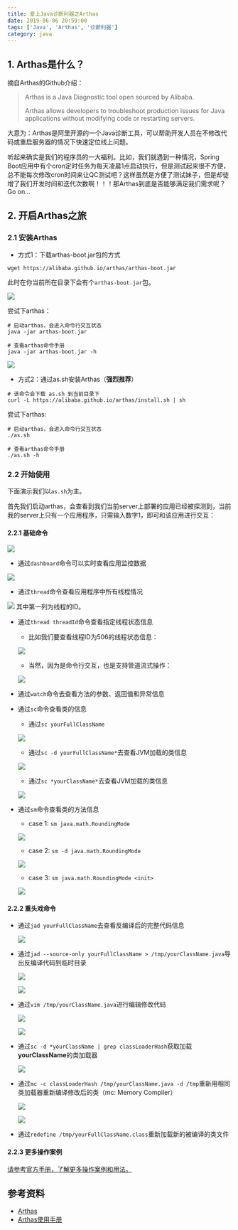 ```yaml
---
title: 爱上Java诊断利器之Arthas
date: 2019-06-06 20:59:00
tags: ['Java', 'Arthas', '诊断利器']
category: java
---
```


## 1. Arthas是什么？

摘自Arthas的Github介绍：
<blockquote>
  <p>Arthas is a Java Diagnostic tool open sourced by Alibaba.</p>
  <p>Arthas allows developers to troubleshoot production issues for Java applications without modifying code or restarting servers.</p>
</blockquote>

大意为：Arthas是阿里开源的一个Java诊断工具，可以帮助开发人员在不修改代码或重启服务器的情况下快速定位线上问题。

听起来确实是我们的程序员的一大福利。比如，我们就遇到一种情况，Spring Boot应用中有个cron定时任务为每天凌晨1点启动执行，但是测试起来很不方便，总不能每次修改cron时间来让QC测试吧？这样虽然是方便了测试妹子，但是却徒增了我们开发时间和迭代次数啊！！！那Arthas到底是否能够满足我们需求呢？Go on...

## 2. 开启Arthas之旅

### 2.1 安装Arthas

- 方式1：下载arthas-boot.jar包的方式

```shell
wget https://alibaba.github.io/arthas/arthas-boot.jar
```
此时在你当前所在目录下会有个``` arthas-boot.jar ```包。

![](https://github.com/buildupchao/ImgStore/blob/master/blog/arthas/arthas-1.png?raw=true)

尝试下arthas：

```shell
# 启动arthas，会进入命令行交互状态
java -jar arthas-boot.jar

# 查看arthas命令手册
java -jar arthas-boot.jar -h
```
![](https://github.com/buildupchao/ImgStore/blob/master/blog/arthas/arthas-2.png?raw=true)

- 方式2：通过as.sh安装Arthas（<strong>强烈推荐</strong>）

```shell
# 该命令会下载 as.sh 到当前目录下
curl -L https://alibaba.github.io/arthas/install.sh | sh
```

尝试下arthas:

```shell
# 启动arthas，会进入命令行交互状态
./as.sh

# 查看arthas命令手册
./as.sh -h
```

### 2.2 开始使用

下面演示我们以``` as.sh ```为主。

首先我们启动arthas，会查看到我们当前server上部署的应用已经被探测到，当前我的server上只有一个应用程序，只需输入数字1，即可和该应用进行交互：

#### 2.2.1 基础命令

![](https://github.com/buildupchao/ImgStore/blob/master/blog/arthas/arthas-3-new.png?raw=true)

- 通过``` dashboard ```命令可以实时查看应用监控数据

![](https://github.com/buildupchao/ImgStore/blob/master/blog/arthas/arthas-4.png?raw=true)

- 通过``` thread ```命令查看应用程序中所有线程情况

![](https://github.com/buildupchao/ImgStore/blob/master/blog/arthas/arthas-5.png?raw=true)
  其中第一列为线程的ID。

- 通过``` thread threadId ```命令查看指定线程状态信息
  - 比如我们要查看线程ID为506的线程状态信息：

  ![](https://github.com/buildupchao/ImgStore/blob/master/blog/arthas/arthas-6.png?raw=true)

  - 当然，因为是命令行交互，也是支持管道流式操作：

  ![](https://github.com/buildupchao/ImgStore/blob/master/blog/arthas/arthas-7.png?raw=true)

- 通过``` watch ```命令去查看方法的参数、返回值和异常信息

- 通过``` sc ```命令查看类的信息
  - 通过``` sc yourFullClassName ```

  ![](https://github.com/buildupchao/ImgStore/blob/master/blog/arthas/arthas-13.png?raw=true)

  - 通过``` sc -d yourFullClassName* ```去查看JVM加载的类信息

  ![](https://github.com/buildupchao/ImgStore/blob/master/blog/arthas/arthas-14.png?raw=true)

  - 通过``` sc *yourClassName* ```去查看JVM加载的类信息

  ![](https://github.com/buildupchao/ImgStore/blob/master/blog/arthas/arthas-8.png?raw=true)

- 通过``` sm ```命令查看类的方法信息
  - case 1: ``` sm java.math.RoundingMode ```

  ![](https://github.com/buildupchao/ImgStore/blob/master/blog/arthas/arthas-10.png?raw=true)

  - case 2: ``` sm -d java.math.RoundingMode ```

  ![](https://github.com/buildupchao/ImgStore/blob/master/blog/arthas/arthas-11.png?raw=true)

  - case 3: ``` sm java.math.RoundingMode <init> ```

  ![](https://github.com/buildupchao/ImgStore/blob/master/blog/arthas/arthas-12.png?raw=true)

#### 2.2.2 重头戏命令

- 通过``` jad yourFullClassName ```去查看反编译后的完整代码信息

  ![](https://github.com/buildupchao/ImgStore/blob/master/blog/arthas/arthas-9.png?raw=true)

- 通过``` jad --source-only yourFullClassName > /tmp/yourClassName.java ```导出反编译代码到临时目录

  ![](https://github.com/buildupchao/ImgStore/blob/master/blog/arthas/arthas-15-1.png?raw=true)

  ![](https://github.com/buildupchao/ImgStore/blob/master/blog/arthas/arthas-15-2.png?raw=true)

- 通过``` vim /tmp/yourClassName.java ```进行编辑修改代码

  ![](https://github.com/buildupchao/ImgStore/blob/master/blog/arthas/arthas-16-1.png?raw=true)

  ![](https://github.com/buildupchao/ImgStore/blob/master/blog/arthas/arthas-16-2.png?raw=true)

- 通过``` sc -d *yourClassName | grep classLoaderHash ```获取加载<strong>yourClassName</strong>的类加载器

  ![](https://github.com/buildupchao/ImgStore/blob/master/blog/arthas/arthas-17.png?raw=true)

- 通过``` mc -c classLoaderHash /tmp/yourClassName.java -d /tmp ```重新用相同类加载器重新编译修改后的类（mc: Memory Compiler）

  ![](https://github.com/buildupchao/ImgStore/blob/master/blog/arthas/arthas-18-1.png?raw=true)

  ![](https://github.com/buildupchao/ImgStore/blob/master/blog/arthas/arthas-18-2.png?raw=true)

- 通过``` redefine /tmp/yourFullClassName.class ```重新加载新的被编译的类文件

#### 2.2.3 更多操作案例

[请参考官方手册，了解更多操作案例和用法。](https://alibaba.github.io/arthas/)

## 参考资料

- [Arthas](https://github.com/alibaba/arthas)
- [Arthas使用手册](https://alibaba.github.io/arthas/)
